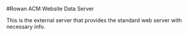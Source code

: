 #Rowan ACM Website Data Server

This is the external server that provides the standard web server with necessary info.